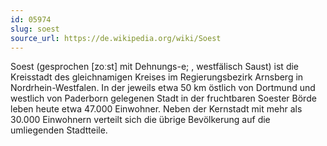 ```yaml
---
id: 05974
slug: soest
source_url: https://de.wikipedia.org/wiki/Soest
---
```


Soest (gesprochen [zoːst] mit Dehnungs-e; , westfälisch Saust) ist die Kreisstadt des gleichnamigen Kreises im Regierungsbezirk Arnsberg in Nordrhein-Westfalen. In der jeweils etwa 50 km östlich von Dortmund und westlich von Paderborn gelegenen Stadt in der fruchtbaren Soester Börde leben heute etwa 47.000 Einwohner. Neben der Kernstadt mit mehr als 30.000 Einwohnern verteilt sich die übrige Bevölkerung auf die umliegenden Stadtteile.
